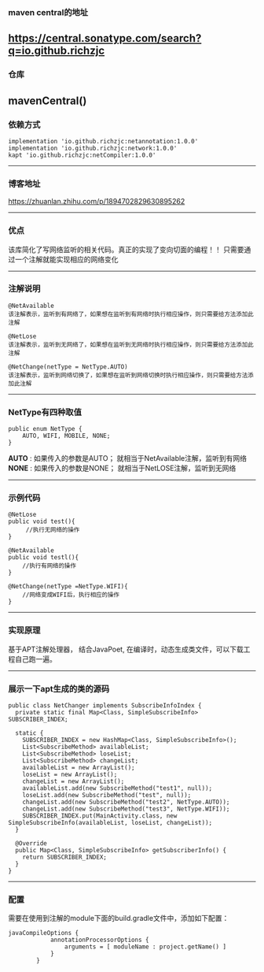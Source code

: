 ### maven central的地址
https://central.sonatype.com/search?q=io.github.richzjc
---
### 仓库
mavenCentral()
---
### 依赖方式 
```
implementation 'io.github.richzjc:netannotation:1.0.0'
implementation 'io.github.richzjc:network:1.0.0'
kapt 'io.github.richzjc:netCompiler:1.0.0'
```
---
### 博客地址
https://zhuanlan.zhihu.com/p/1894702829630895262

---
### 优点
该库简化了写网络监听的相关代码。真正的实现了变向切面的编程！！
只需要通过一个注解就能实现相应的网络变化

---
### 注解说明

```
@NetAvailable
该注解表示，监听到有网络了，如果想在监听到有网络时执行相应操作，则只需要给方法添加此注解

@NetLose
该注解表示，监听到无网络了，如果想在监听到无网络时执行相应操作，则只需要给方法添加此注解

@NetChange(netType = NetType.AUTO)
该注解表示，监听到网络切换了，如果想在监听到网络切换时执行相应操作，则只需要给方法添加此注解

```
---
### NetType有四种取值

```
public enum NetType {
    AUTO, WIFI, MOBILE, NONE;
}
```

**AUTO** : 如果传入的参数是AUTO； 就相当于NetAvailable注解，监听到有网络
**NONE** : 如果传入的参数是NONE； 就相当于NetLOSE注解，监听到无网络

---
### 示例代码
```
@NetLose
public void test(){
     //执行无网络的操作
}

@NetAvailable
public void testl(){
    //执行有网络的操作
}

@NetChange(netType =NetType.WIFI){
    //网络变成WIFI后，执行相应的操作
}
```

---
### 实现原理

基于APT注解处理器， 结合JavaPoet, 在编译时，动态生成类文件，可以下载工程自己跑一遍。

---
### 展示一下apt生成的类的源码
```
public class NetChanger implements SubscribeInfoIndex {
  private static final Map<Class, SimpleSubscribeInfo> SUBSCRIBER_INDEX;

  static {
    SUBSCRIBER_INDEX = new HashMap<Class, SimpleSubscribeInfo>();
    List<SubscribeMethod> availableList;
    List<SubscribeMethod> loseList;
    List<SubscribeMethod> changeList;
    availableList = new ArrayList();
    loseList = new ArrayList();
    changeList = new ArrayList();
    availableList.add(new SubscribeMethod("test1", null));
    loseList.add(new SubscribeMethod("test", null));
    changeList.add(new SubscribeMethod("test2", NetType.AUTO));
    changeList.add(new SubscribeMethod("test3", NetType.WIFI));
    SUBSCRIBER_INDEX.put(MainActivity.class, new SimpleSubscribeInfo(availableList, loseList, changeList));
  }

  @Override
  public Map<Class, SimpleSubscribeInfo> getSubscriberInfo() {
    return SUBSCRIBER_INDEX;
  }
}
```

---
### 配置

需要在使用到注解的module下面的build.gradle文件中，添加如下配置：
```
javaCompileOptions {
            annotationProcessorOptions {
                arguments = [ moduleName : project.getName() ]
            }
        }
```
